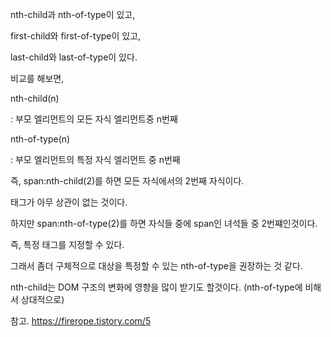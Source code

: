 nth-child과 nth-of-type이 있고,

first-child와 first-of-type이 있고,

last-child와 last-of-type이 있다.

비교를 해보면,

nth-child(n)

: 부모 엘리먼트의 모든 자식 엘리먼트중 n번째

nth-of-type(n)

: 부모 엘리먼트의 특정 자식 엘리먼트 중 n번째

즉, span:nth-child(2)를 하면 모든 자식에서의 2번째 자식이다.

태그가 아무 상관이 없는 것이다.

하지만 span:nth-of-type(2)를 하면 자식들 중에 span인 녀석들 중 2번쨰인것이다.

즉, 특정 태그를 지정할 수 있다.

그래서 좀더 구체적으로 대상을 특정할 수 있는 nth-of-type을 권장하는 것 같다.

nth-child는 DOM 구조의 변화에 영향을 많이 받기도 할것이다. (nth-of-type에 비해서 상대적으로)

참고. https://firerope.tistory.com/5
